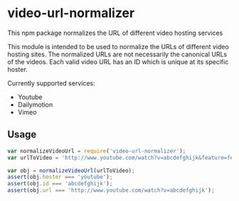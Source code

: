 # video-url-normalizer

This npm package normalizes the URL of different video hosting services

This module is intended to be used to normalize the URLs of different video hosting sites.
The normalized URLs are not necessarily the canonical URLs of the videos.
Each valid video URL has an ID which is unique at its specific hoster.

Currently supported services:
* Youtube
* Dailymotion
* Vimeo

## Usage
```JavaScript
var normalizeVideoUrl = require('video-url-normalizer');
var urlToVideo = 'http://www.youtube.com/watch?v=abcdefghijk&feature=feedrec_grec_index';

var obj = normalizeVideoUrl(urlToVideo);
assert(obj.hoster === 'youtube');
assert(obj.id === 'abcdefghijk');
assert(obj.url === 'http://www.youtube.com/watch?v=abcdefghijk');
```
